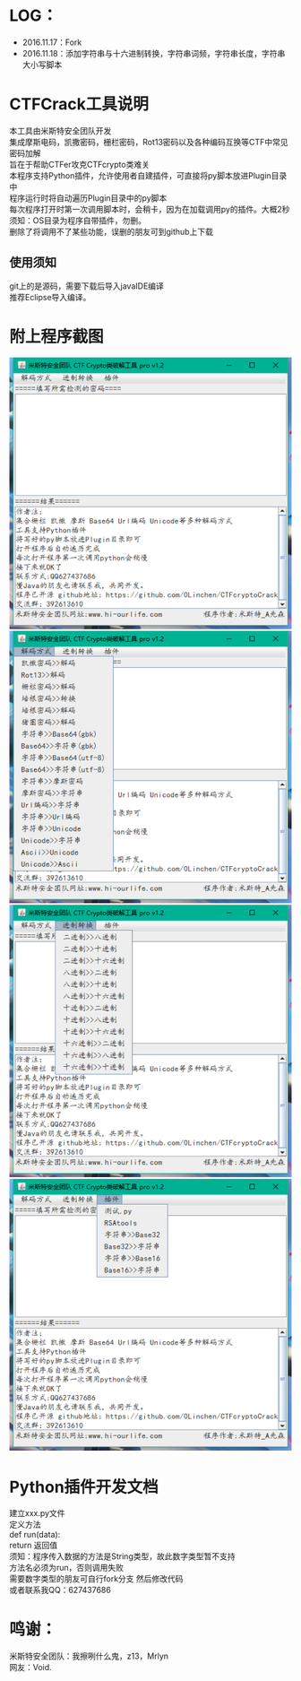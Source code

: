 # LOG：
- 2016.11.17：Fork
- 2016.11.18：添加字符串与十六进制转换，字符串词频，字符串长度，字符串大小写脚本
# CTFCrack工具说明
本工具由米斯特安全团队开发<br/>
集成摩斯电码，凯撒密码，栅栏密码，Rot13密码以及各种编码互换等CTF中常见密码加解<br/>
旨在于帮助CTFer攻克CTFcrypto类难关<br/>
本程序支持Python插件，允许使用者自建插件，可直接将py脚本放进Plugin目录中<br/>
程序运行时将自动遍历Plugin目录中的py脚本<br/>
每次程序打开时第一次调用脚本时，会稍卡，因为在加载调用py的插件。大概2秒<br/>
须知：OS目录为程序自带插件，勿删。<br/>
删除了将调用不了某些功能，误删的朋友可到github上下载<br/>
## 使用须知
git上的是源码，需要下载后导入javaIDE编译<br/>
推荐Eclipse导入编译。
# 附上程序截图
![image](images-folder/1.png)
![image](images-folder/2.png)
![image](images-folder/3.png)
![image](images-folder/4.png)
# Python插件开发文档
建立xxx.py文件<br/>
定义方法<br/>
def run(data):<br/>
return 返回值<br/>
须知：程序传入数据的方法是String类型，故此数字类型暂不支持<br/>
方法名必须为run，否则调用失败<br/>
需要数字类型的朋友可自行fork分支 然后修改代码<br/>
或者联系我QQ：627437686<br/>
# 鸣谢：
米斯特安全团队：我擦咧什么鬼，z13，Mrlyn<br/>
网友：Void.<br/>
